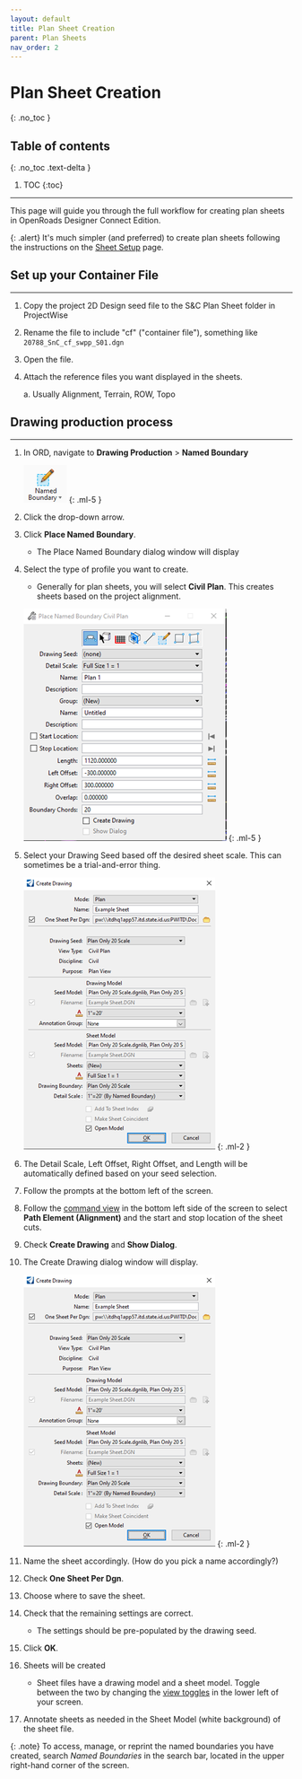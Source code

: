 ```yaml
---
layout: default
title: Plan Sheet Creation
parent: Plan Sheets
nav_order: 2
---
```


# Plan Sheet Creation
{: .no_toc }

## Table of contents
{: .no_toc .text-delta }

1. TOC
{:toc}

---

This page will guide you through the full workflow for creating plan sheets in OpenRoads Designer Connect Edition.

{: .alert}
It's much simpler (and preferred) to create plan sheets following the instructions on the [Sheet Setup] page.

## Set up your Container File
***

1.  Copy the project 2D Design seed file to the S&C Plan Sheet folder in ProjectWise

2.  Rename the file to include "cf" ("container file"), something like `20788_SnC_cf_swpp_S01.dgn`

3.  Open the file.

4.  Attach the reference files you want displayed in the sheets.

    a.  Usually Alignment, Terrain, ROW, Topo 

## Drawing production process
***

1.  In ORD, navigate to **Drawing Production** > **Named Boundary**

    ![](../assets/images/named-boundary-icon.png)
    {: .ml-5 }

2.  Click the drop-down arrow.

3.  Click **Place Named Boundary**.

    -   The Place Named Boundary dialog window will display

4.  Select the type of profile you want to create.

    -   Generally for plan sheets, you will select **Civil Plan**. This creates sheets based on the project alignment.

    ![](../assets/images/named-boundary-properties.png)
    {: .ml-5 }

5.  Select your Drawing Seed based off the desired sheet scale. This can sometimes be a trial-and-error thing. 

    ![](../assets/images/create-drawing.png)
    {: .ml-2 }

6.  The Detail Scale, Left Offset, Right Offset, and Length will be automatically defined based on your seed selection.

7.  Follow the prompts at the bottom left of the screen. 

8.  Follow the [command view] in the bottom left side of the screen to select **Path Element (Alignment)** and the start and stop location of the sheet cuts. 

9.  Check **Create Drawing** and **Show Dialog**.

10. The Create Drawing dialog window will display.

    ![](../assets/images/create-drawing.png)
    {: .ml-2 }

11. Name the sheet accordingly. (How do you pick a name accordingly?)

12. Check **One Sheet Per Dgn**.

13. Choose where to save the sheet.

14. Check that the remaining settings are correct.

    -   The settings should be pre-populated by the drawing seed.

15. Click **OK**.

16. Sheets will be created

    -   Sheet files have a drawing model and a sheet model. Toggle between the two by changing the [view toggles] in the lower left of your screen.

17. Annotate sheets as needed in the Sheet Model (white background) of the sheet file. 

{: .note}
To access, manage, or reprint the named boundaries you have created, search *Named Boundaries* in the search bar, located in the upper right-hand corner of the screen. 

[Sheet Setup]: /knowledge-base/docs/sheet-setup
[command view]: https://docs.bentley.com/LiveContent/web/OpenRoads%20Designer%20CONNECT%20Edition-v13/en/GUID-40CF9525-AB56-47BF-AF51-63D75333BB61.html
[view toggles]: https://docs.bentley.com/LiveContent/web/OpenRoads%20Designer%20CONNECT%20Edition-v13/en/GUID-40CF9525-AB56-47BF-AF51-63D75333BB61.html